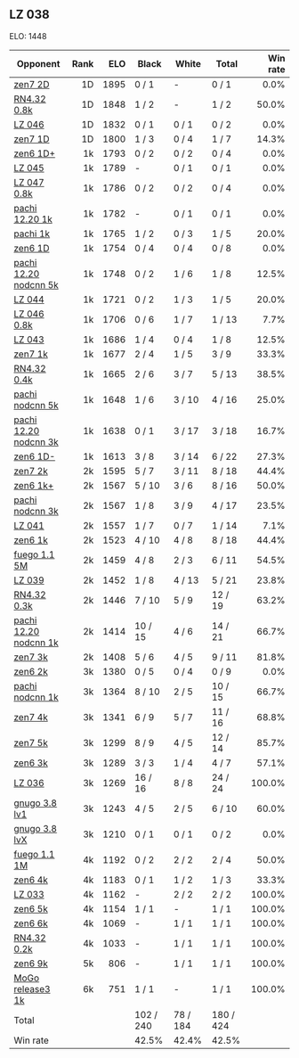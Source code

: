 ## LZ 038 ##

ELO: 1448

Opponent | Rank | ELO | Black | White | Total | Win rate
---------|-----:|----:|-------|-------|-------|-------:
[zen7 2D](zen7%202D.md) | 1D | 1895 | 0 / 1 | - | 0 / 1 | 0.0%
[RN4.32 0.8k](RN4.32%200.8k.md) | 1D | 1848 | 1 / 2 | - | 1 / 2 | 50.0%
[LZ 046](LZ%20046.md) | 1D | 1832 | 0 / 1 | 0 / 1 | 0 / 2 | 0.0%
[zen7 1D](zen7%201D.md) | 1D | 1800 | 1 / 3 | 0 / 4 | 1 / 7 | 14.3%
[zen6 1D+](zen6%201D+.md) | 1k | 1793 | 0 / 2 | 0 / 2 | 0 / 4 | 0.0%
[LZ 045](LZ%20045.md) | 1k | 1789 | - | 0 / 1 | 0 / 1 | 0.0%
[LZ 047 0.8k](LZ%20047%200.8k.md) | 1k | 1786 | 0 / 2 | 0 / 2 | 0 / 4 | 0.0%
[pachi 12.20 1k](pachi%2012.20%201k.md) | 1k | 1782 | - | 0 / 1 | 0 / 1 | 0.0%
[pachi 1k](pachi%201k.md) | 1k | 1765 | 1 / 2 | 0 / 3 | 1 / 5 | 20.0%
[zen6 1D](zen6%201D.md) | 1k | 1754 | 0 / 4 | 0 / 4 | 0 / 8 | 0.0%
[pachi 12.20 nodcnn 5k](pachi%2012.20%20nodcnn%205k.md) | 1k | 1748 | 0 / 2 | 1 / 6 | 1 / 8 | 12.5%
[LZ 044](LZ%20044.md) | 1k | 1721 | 0 / 2 | 1 / 3 | 1 / 5 | 20.0%
[LZ 046 0.8k](LZ%20046%200.8k.md) | 1k | 1706 | 0 / 6 | 1 / 7 | 1 / 13 | 7.7%
[LZ 043](LZ%20043.md) | 1k | 1686 | 1 / 4 | 0 / 4 | 1 / 8 | 12.5%
[zen7 1k](zen7%201k.md) | 1k | 1677 | 2 / 4 | 1 / 5 | 3 / 9 | 33.3%
[RN4.32 0.4k](RN4.32%200.4k.md) | 1k | 1665 | 2 / 6 | 3 / 7 | 5 / 13 | 38.5%
[pachi nodcnn 5k](pachi%20nodcnn%205k.md) | 1k | 1648 | 1 / 6 | 3 / 10 | 4 / 16 | 25.0%
[pachi 12.20 nodcnn 3k](pachi%2012.20%20nodcnn%203k.md) | 1k | 1638 | 0 / 1 | 3 / 17 | 3 / 18 | 16.7%
[zen6 1D-](zen6%201D-.md) | 1k | 1613 | 3 / 8 | 3 / 14 | 6 / 22 | 27.3%
[zen7 2k](zen7%202k.md) | 2k | 1595 | 5 / 7 | 3 / 11 | 8 / 18 | 44.4%
[zen6 1k+](zen6%201k+.md) | 2k | 1567 | 5 / 10 | 3 / 6 | 8 / 16 | 50.0%
[pachi nodcnn 3k](pachi%20nodcnn%203k.md) | 2k | 1567 | 1 / 8 | 3 / 9 | 4 / 17 | 23.5%
[LZ 041](LZ%20041.md) | 2k | 1557 | 1 / 7 | 0 / 7 | 1 / 14 | 7.1%
[zen6 1k](zen6%201k.md) | 2k | 1523 | 4 / 10 | 4 / 8 | 8 / 18 | 44.4%
[fuego 1.1 5M](fuego%201.1%205M.md) | 2k | 1459 | 4 / 8 | 2 / 3 | 6 / 11 | 54.5%
[LZ 039](LZ%20039.md) | 2k | 1452 | 1 / 8 | 4 / 13 | 5 / 21 | 23.8%
[RN4.32 0.3k](RN4.32%200.3k.md) | 2k | 1446 | 7 / 10 | 5 / 9 | 12 / 19 | 63.2%
[pachi 12.20 nodcnn 1k](pachi%2012.20%20nodcnn%201k.md) | 2k | 1414 | 10 / 15 | 4 / 6 | 14 / 21 | 66.7%
[zen7 3k](zen7%203k.md) | 2k | 1408 | 5 / 6 | 4 / 5 | 9 / 11 | 81.8%
[zen6 2k](zen6%202k.md) | 3k | 1380 | 0 / 5 | 0 / 4 | 0 / 9 | 0.0%
[pachi nodcnn 1k](pachi%20nodcnn%201k.md) | 3k | 1364 | 8 / 10 | 2 / 5 | 10 / 15 | 66.7%
[zen7 4k](zen7%204k.md) | 3k | 1341 | 6 / 9 | 5 / 7 | 11 / 16 | 68.8%
[zen7 5k](zen7%205k.md) | 3k | 1299 | 8 / 9 | 4 / 5 | 12 / 14 | 85.7%
[zen6 3k](zen6%203k.md) | 3k | 1289 | 3 / 3 | 1 / 4 | 4 / 7 | 57.1%
[LZ 036](LZ%20036.md) | 3k | 1269 | 16 / 16 | 8 / 8 | 24 / 24 | 100.0%
[gnugo 3.8 lv1](gnugo%203.8%20lv1.md) | 3k | 1243 | 4 / 5 | 2 / 5 | 6 / 10 | 60.0%
[gnugo 3.8 lvX](gnugo%203.8%20lvX.md) | 3k | 1210 | 0 / 1 | 0 / 1 | 0 / 2 | 0.0%
[fuego 1.1 1M](fuego%201.1%201M.md) | 4k | 1192 | 0 / 2 | 2 / 2 | 2 / 4 | 50.0%
[zen6 4k](zen6%204k.md) | 4k | 1183 | 0 / 1 | 1 / 2 | 1 / 3 | 33.3%
[LZ 033](LZ%20033.md) | 4k | 1162 | - | 2 / 2 | 2 / 2 | 100.0%
[zen6 5k](zen6%205k.md) | 4k | 1154 | 1 / 1 | - | 1 / 1 | 100.0%
[zen6 6k](zen6%206k.md) | 4k | 1069 | - | 1 / 1 | 1 / 1 | 100.0%
[RN4.32 0.2k](RN4.32%200.2k.md) | 4k | 1033 | - | 1 / 1 | 1 / 1 | 100.0%
[zen6 9k](zen6%209k.md) | 5k | 806 | - | 1 / 1 | 1 / 1 | 100.0%
[MoGo release3 1k](MoGo%20release3%201k.md) | 6k | 751 | 1 / 1 | - | 1 / 1 | 100.0%
Total | | | 102 / 240 | 78 / 184 | 180 / 424 | 
Win rate| | | 42.5% | 42.4% | 42.5% | 
